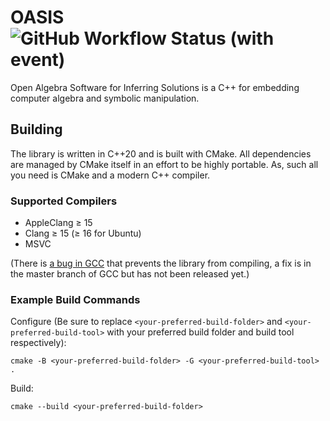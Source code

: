 # OASIS ![GitHub Workflow Status (with event)](https://img.shields.io/github/actions/workflow/status/matthew-mccall/oasis/cmake-multi-platform.yml)

Open Algebra Software for Inferring Solutions is a C++ for embedding computer algebra and symbolic manipulation.

## Building
The library is written in C++20 and is built with CMake. All dependencies are managed by CMake itself in an effort to be highly portable. As, such all you need is CMake and a modern C++ compiler. 

### Supported Compilers

* AppleClang ≥ 15
* Clang ≥ 15 (≥ 16 for Ubuntu)
* MSVC

(There is [a bug in GCC](https://gcc.gnu.org/bugzilla/show_bug.cgi?id=111485) that prevents the library from compiling,
a fix is in the master branch of GCC but has not been released yet.)

### Example Build Commands

Configure (Be sure to replace `<your-preferred-build-folder>` and `<your-preferred-build-tool>` with your preferred
build folder and build tool respectively):

```shell
cmake -B <your-preferred-build-folder> -G <your-preferred-build-tool> .
```

Build:

```shell
cmake --build <your-preferred-build-folder>
```
